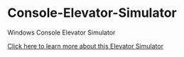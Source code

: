 # Console-Elevator-Simulator
Windows Console Elevator Simulator

[Click here to learn more about this Elevator Simulator](http://www.gelcerengineering.com/elevator.html)
